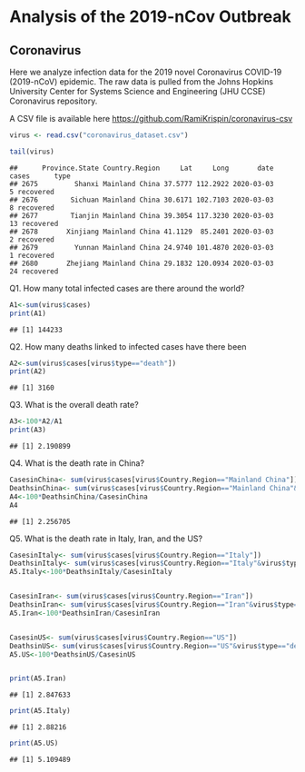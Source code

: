 Analysis of the 2019-nCov Outbreak
================

## Coronavirus

Here we analyze infection data for the 2019 novel Coronavirus COVID-19
(2019-nCoV) epidemic. The raw data is pulled from the Johns Hopkins
University Center for Systems Science and Engineering (JHU CCSE)
Coronavirus repository.

A CSV file is available here
<https://github.com/RamiKrispin/coronavirus-csv>

``` r
virus <- read.csv("coronavirus_dataset.csv")

tail(virus)
```

    ##      Province.State Country.Region     Lat     Long       date cases      type
    ## 2675         Shanxi Mainland China 37.5777 112.2922 2020-03-03     5 recovered
    ## 2676        Sichuan Mainland China 30.6171 102.7103 2020-03-03     8 recovered
    ## 2677        Tianjin Mainland China 39.3054 117.3230 2020-03-03    13 recovered
    ## 2678       Xinjiang Mainland China 41.1129  85.2401 2020-03-03     2 recovered
    ## 2679         Yunnan Mainland China 24.9740 101.4870 2020-03-03     1 recovered
    ## 2680       Zhejiang Mainland China 29.1832 120.0934 2020-03-03    24 recovered

Q1. How many total infected cases are there around the world?

``` r
A1<-sum(virus$cases)
print(A1)
```

    ## [1] 144233

Q2. How many deaths linked to infected cases have there been

``` r
A2<-sum(virus$cases[virus$type=="death"])
print(A2)
```

    ## [1] 3160

Q3. What is the overall death rate?

``` r
A3<-100*A2/A1
print(A3)
```

    ## [1] 2.190899

Q4. What is the death rate in China?

``` r
CasesinChina<- sum(virus$cases[virus$Country.Region=="Mainland China"])
DeathsinChina<- sum(virus$cases[virus$Country.Region=="Mainland China"&virus$type=="death"])
A4<-100*DeathsinChina/CasesinChina
A4
```

    ## [1] 2.256705

Q5. What is the death rate in Italy, Iran, and the US?

``` r
CasesinItaly<- sum(virus$cases[virus$Country.Region=="Italy"])
DeathsinItaly<- sum(virus$cases[virus$Country.Region=="Italy"&virus$type=="death"])
A5.Italy<-100*DeathsinItaly/CasesinItaly


CasesinIran<- sum(virus$cases[virus$Country.Region=="Iran"])
DeathsinIran<- sum(virus$cases[virus$Country.Region=="Iran"&virus$type=="death"])
A5.Iran<-100*DeathsinIran/CasesinIran


CasesinUS<- sum(virus$cases[virus$Country.Region=="US"])
DeathsinUS<- sum(virus$cases[virus$Country.Region=="US"&virus$type=="death"])
A5.US<-100*DeathsinUS/CasesinUS


print(A5.Iran)
```

    ## [1] 2.847633

``` r
print(A5.Italy)
```

    ## [1] 2.88216

``` r
print(A5.US)
```

    ## [1] 5.109489
